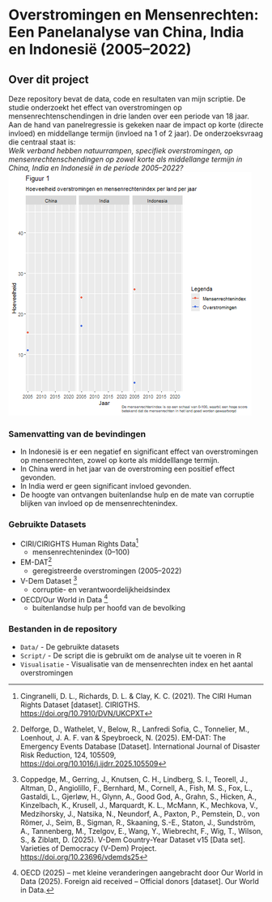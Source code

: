 # Overstromingen en Mensenrechten: Een Panelanalyse van China, India en Indonesië (2005–2022)
## Over dit project
Deze repository bevat de data, code en resultaten van mijn scriptie. De studie onderzoekt het effect van overstromingen op mensenrechtenschendingen in drie landen over een periode van 18 jaar. Aan de hand van panelregressie is gekeken naar de impact op korte (directe invloed) en middellange termijn (invloed na 1 of 2 jaar). De onderzoeksvraag die centraal staat is:   
_Welk verband hebben natuurrampen, specifiek overstromingen, op mensenrechtenschendingen op zowel korte als middellange termijn in China, India en Indonesië in de periode 2005–2022?_   
![](https://github.com/marleen101/Scriptie/blob/main/Visualisatie/Plot-animatie.gif)
### Samenvatting van de bevindingen
- In Indonesië is er een negatief en significant effect van overstromingen op mensenrechten, zowel op korte als middelllange termijn.  
- In China werd in het jaar van de overstroming een positief effect gevonden.  
- In India werd er geen significant invloed gevonden.  
- De hoogte van ontvangen buitenlandse hulp en de mate van corruptie blijken van invloed op de mensenrechtenindex.


### Gebruikte Datasets
- CIRI/CIRIGHTS Human Rights Data[^1] 
  - mensenrechtenindex (0–100)  
- EM-DAT[^2]
  - geregistreerde overstromingen (2005–2022)
- V-Dem Dataset [^3]
  - corruptie- en verantwoordelijkheidsindex
- OECD/Our World in Data [^4]
  - buitenlandse hulp per hoofd van de bevolking

 ### Bestanden in de repository
 * `Data/` - De gebruikte datasets
 * `Script/` - De script die is gebruikt om de analyse uit te voeren in R
 * `Visualisatie` - Visualisatie van de mensenrechten index en het aantal overstromingen


[^1]: Cingranelli, D. L., Richards, D. L. & Clay, K. C. (2021). The CIRI Human Rights Dataset [dataset]. CIRIGTHS. https://doi.org/10.7910/DVN/UKCPXT   
[^2]: Delforge, D., Wathelet, V., Below, R., Lanfredi Sofia, C., Tonnelier, M., Loenhout, J. A. F. van & Speybroeck, N. (2025). EM-DAT: The Emergency Events Database [Dataset]. International Journal of Disaster Risk Reduction, 124, 105509, https://doi.org/10.1016/j.ijdrr.2025.105509  
[^3]: Coppedge, M., Gerring, J., Knutsen, C. H., Lindberg, S. I., Teorell, J., Altman, D., Angiolillo, F., Bernhard, M., Cornell, A., Fish, M. S., Fox, L., Gastaldi, L., Gjerløw, H., Glynn, A., Good God, A., Grahn, S., Hicken, A., Kinzelbach, K., Krusell, J., Marquardt, K. L., McMann, K., Mechkova, V., Medzihorsky, J., Natsika, N., Neundorf, A., Paxton, P., Pemstein, D., von Römer, J., Seim, B., Sigman, R., Skaaning, S.-E., Staton, J., Sundström, A., Tannenberg, M., Tzelgov, E., Wang, Y., Wiebrecht, F., Wig, T., Wilson, S., & Ziblatt, D. (2025). V-Dem Country-Year Dataset v15 [Data set]. Varieties of Democracy (V-Dem) Project. https://doi.org/10.23696/vdemds25  
[^4]: OECD (2025) – met kleine veranderingen aangebracht door Our World in Data (2025). Foreign aid received – Official donors [dataset]. Our World in Data.  
 
